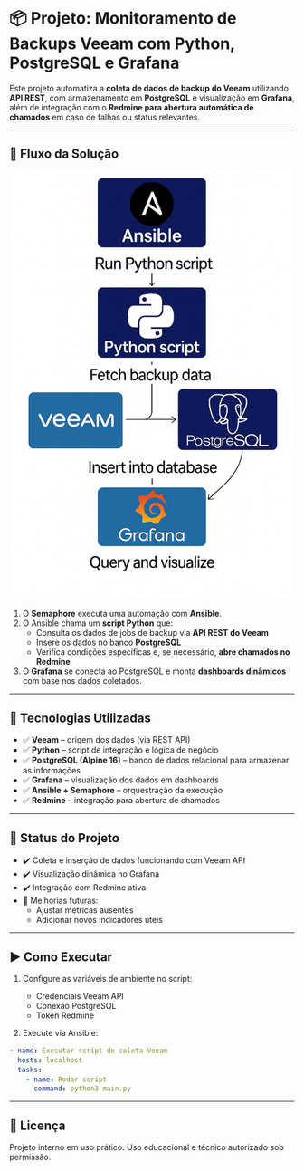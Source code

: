 # 📦 Projeto: Monitoramento de Backups Veeam com Python, PostgreSQL e Grafana

Este projeto automatiza a **coleta de dados de backup do Veeam** utilizando **API REST**, com armazenamento em **PostgreSQL** e visualização em **Grafana**, além de integração com o **Redmine para abertura automática de chamados** em caso de falhas ou status relevantes.

---

## 🔄 Fluxo da Solução

![Fluxo do Projeto](fluxograma-veeam.png)

1. O **Semaphore** executa uma automação com **Ansible**.
2. O Ansible chama um **script Python** que:
   - Consulta os dados de jobs de backup via **API REST do Veeam**
   - Insere os dados no banco **PostgreSQL**
   - Verifica condições específicas e, se necessário, **abre chamados no Redmine**
3. O **Grafana** se conecta ao PostgreSQL e monta **dashboards dinâmicos** com base nos dados coletados.

---

## 🧩 Tecnologias Utilizadas

- ✅ **Veeam** – origem dos dados (via REST API)
- ✅ **Python** – script de integração e lógica de negócio
- ✅ **PostgreSQL (Alpine 16)** – banco de dados relacional para armazenar as informações
- ✅ **Grafana** – visualização dos dados em dashboards
- ✅ **Ansible + Semaphore** – orquestração da execução
- ✅ **Redmine** – integração para abertura de chamados

---

## 📌 Status do Projeto

- ✔️ Coleta e inserção de dados funcionando com Veeam API
- ✔️ Visualização dinâmica no Grafana
- ✔️ Integração com Redmine ativa
- 🔧 Melhorias futuras:
  - Ajustar métricas ausentes
  - Adicionar novos indicadores úteis

---

## ▶️ Como Executar

1. Configure as variáveis de ambiente no script:
   - Credenciais Veeam API
   - Conexão PostgreSQL
   - Token Redmine

2. Execute via Ansible:

```yaml
- name: Executar script de coleta Veeam
  hosts: localhost
  tasks:
    - name: Rodar script
      command: python3 main.py
```

---

## 📄 Licença

Projeto interno em uso prático. Uso educacional e técnico autorizado sob permissão.
